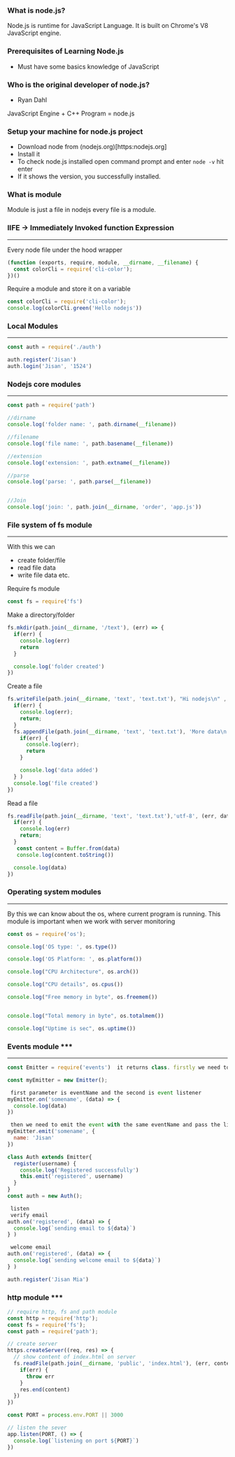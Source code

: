 ### What is node.js?
Node.js is runtime for JavaScript Language. It is built on Chrome's V8 JavaScript engine.
### Prerequisites of Learning Node.js
- Must have some basics knowledge of JavaScript
  

### Who is the original developer of node.js?
- Ryan Dahl

JavaScript Engine + C++ Program = node.js

### Setup your machine for node.js project
- Download node from (nodejs.org)[https:nodejs.org]
- Install it
- To check node.js installed open command prompt and enter `node -v` hit enter
- If it shows the version, you successfully installed.


### What is module
Module is just a file in nodejs every file is a module.

### IIFE -> Immediately Invoked function Expression
---
Every node file under the hood wrapper
```js
(function (exports, require, module, __dirname, __filename) {
  const colorCli = require('cli-color');
})() 
```

Require a module and store it on a variable
```js
const colorCli = require('cli-color');
console.log(colorCli.green('Hello nodejs'))
```


### Local Modules
---
 
```js
const auth = require('./auth')

auth.register('Jisan')
auth.login('Jisan', '1524') 
```



### Nodejs core modules
---
```js
const path = require('path')

//dirname
console.log('folder name: ', path.dirname(__filename))

//filename
console.log('file name: ', path.basename(__filename))

//extension
console.log('extension: ', path.extname(__filename))

//parse
console.log('parse: ', path.parse(__filename))


//Join
console.log('join: ', path.join(__dirname, 'order', 'app.js'))
```

### File system of fs module
---

With this we can
  - create folder/file
  - read file data
  - write file data etc.

Require fs module
```js
const fs = require('fs')
```

Make a directory/folder
```js
fs.mkdir(path.join(__dirname, '/text'), (err) => {
  if(err) {
    console.log(err)
    return
  }

  console.log('folder created')
}) 
```

Create a file
```js
fs.writeFile(path.join(__dirname, 'text', 'text.txt'), "Hi nodejs\n" , (err) => {
  if(err) {
    console.log(err);
    return;
  }
  fs.appendFile(path.join(__dirname, 'text', 'text.txt'), 'More data\n ', (err) => {
    if(err) {
      console.log(err);
      return
    }

    console.log('data added')
  } )
  console.log('file created')
})
```
 


Read a file
 
```js
fs.readFile(path.join(__dirname, 'text', 'text.txt'),'utf-8', (err, data) => {
  if(err) {
    console.log(err)
    return;
  }
   const content = Buffer.from(data)
   console.log(content.toString())

  console.log(data)
}) 
```



### Operating system modules
---
By this we can know about the os, where current program is running. This module is important when we work with server monitoring
```js
const os = require('os');

console.log('OS type: ', os.type())

console.log('OS Platform: ', os.platform())

console.log("CPU Architecture", os.arch())

console.log("CPU details", os.cpus())

console.log("Free memory in byte", os.freemem())


console.log("Total memory in byte", os.totalmem())

console.log("Uptime is sec", os.uptime())
```



### Events module ***
---
```js
const Emitter = require('events')  it returns class. firstly we need to create object 

const myEmitter = new Emitter();

 first parameter is eventName and the second is event listener
myEmitter.on('somename', (data) => {
  console.log(data)
})

 then we need to emit the event with the same eventName and pass the listener data
myEmitter.emit('somename', {
  name: 'Jisan'
})

class Auth extends Emitter{
  register(username) {
    console.log('Registered successfully')
    this.emit('registered', username)
  }
}
const auth = new Auth();

 listen
 verify email
auth.on('registered', (data) => {
  console.log(`sending email to ${data}`)
} )

 welcome email
auth.on('registered', (data) => {
  console.log(`sending welcome email to ${data}`)
} )

auth.register('Jisan Mia')
```





### http module ***


```js
// require http, fs and path module 
const http = require('http');
const fs = require('fs');
const path = require('path');

// create server
https.createServer((req, res) => {
  // show content of index.html on server
  fs.readFile(path.join(__dirname, 'public', 'index.html'), (err, content) => {
    if(err) {
      throw err
    }
    res.end(content)
  })
})

const PORT = process.env.PORT || 3000

// listen the sever
app.listen(PORT, () => {
  console.log(`listening on port ${PORT}`)
})
```